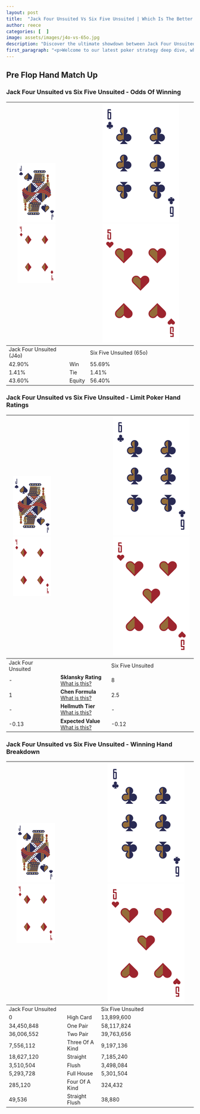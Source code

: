 ```yaml
---
layout: post
title:  "Jack Four Unsuited Vs Six Five Unsuited | Which Is The Better Hand In Poker? A Complete Guide"
author: reece
categories: [  ]
image: assets/images/j4o-vs-65o.jpg
description: "Discover the ultimate showdown between Jack Four Unsuited and Six Five Unsuited in poker! Uncover the odds, strategies, and scenarios where one hand triumphs over the other. Get ready to up your poker game with this thrilling analysis."
first_paragraph: "<p>Welcome to our latest poker strategy deep dive, where we're pitting two distinct hands against each other in a high-stakes showdown: Jack Four Unsuited vs Six Five Unsuited.</p><p>In the dynamic world of poker, every decision counts, and knowing which hand holds the upper hand is key to your success at the table.</p><p>In this article, we'll dissect these two hands, explore the scenarios where one dominates the other, and equip you with the knowledge to make strategic choices that can tip the odds in your favor.</p><p>Get ready to unravel the intriguing dynamics of these poker hands and elevate your game to new heights.</p>"
---
```




[comment]: # (sp0)

## Pre Flop Hand Match Up

<div class="table hand-ratings" markdown="1"> 



### Jack Four Unsuited vs Six Five Unsuited - Odds Of Winning


    
| ![image info](assets/images/hand1/J.png) ![image info](assets/images/hand1/4o.png) |  | ![image info](assets/images/hand2/6.png) ![image info](assets/images/hand2/5o.png) |
| -------- | -------- | -------- |
| Jack Four Unsuited (J4o) |  | Six Five Unsuited (65o) |
| 42.90% | Win | 55.69% |
| 1.41% | Tie | 1.41% |
| 43.60% | Equity | 56.40% |




[comment]: # (sp1)



### Jack Four Unsuited vs Six Five Unsuited - Limit Poker Hand Ratings


    
| ![image info](assets/images/hand1/J.png) ![image info](assets/images/hand1/4o.png) |  | ![image info](assets/images/hand2/6.png) ![image info](assets/images/hand2/5o.png) |
| -------- | -------- | -------- |
| Jack Four Unsuited |  | Six Five Unsuited |
| - | **Sklansky Rating** [What is this?](/sklansky-rating-explained) | 8 |
| 1 | **Chen Formula** [What is this?](/chen-formula-explained) | 2.5 |
| - | **Hellmuth Tier** [What is this?](/Hellmuth-tier-explained) | - |
| -0.13 | **Expected Value** [What is this?](/expected-value-explained) | -0.12 |




[comment]: # (sp2)



### Jack Four Unsuited vs Six Five Unsuited - Winning Hand Breakdown


    
| ![image info](assets/images/hand1/J.png) ![image info](assets/images/hand1/4o.png) |  | ![image info](assets/images/hand2/6.png) ![image info](assets/images/hand2/5o.png) |
| -------- | -------- | -------- |
| Jack Four Unsuited |  | Six Five Unsuited |
| 0 | High Card | 13,899,600 |
| 34,450,848 | One Pair | 58,117,824 |
| 36,006,552 | Two Pair | 39,763,656 |
| 7,556,112 | Three Of A Kind | 9,197,136 |
| 18,627,120 | Straight | 7,185,240 |
| 3,510,504 | Flush | 3,498,084 |
| 5,293,728 | Full House | 5,301,504 |
| 285,120 | Four Of A Kind | 324,432 |
| 49,536 | Straight Flush | 38,880 |




[comment]: # (sp3)



</div>

[comment]: # (sp4)



[comment]: # (sp5)

